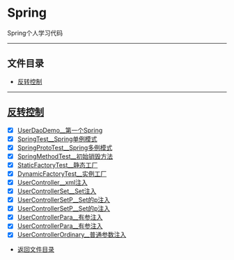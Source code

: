 # Spring

Spring个人学习代码

-----------------

## 文件目录

- [反转控制](#反转控制)


-----------------


## [反转控制](cpucode_spring_ioc)

- [x] [UserDaoDemo__第一个Spring](cpucode_spring_ioc/src/main/java/com/cpucode/demo/UserDaoDemo.java)
- [x] [SpringTest__Spring单例模式](cpucode_spring_ioc/src/test/java/com/cpucode/test/SpringTest.java)
- [x] [SpringProtoTest__Spring多例模式](cpucode_spring_ioc/src/test/java/com/cpucode/test/SpringProtoTest.java)
- [x] [SpringMethodTest__初始销毁方法](cpucode_spring_ioc/src/test/java/com/cpucode/test/SpringMethodTest.java)
- [x] [StaticFactoryTest__静态工厂](cpucode_spring_ioc/src/test/java/com/cpucode/test/StaticFactoryTest.java)
- [x] [DynamicFactoryTest__实例工厂](cpucode_spring_ioc/src/test/java/com/cpucode/test/DynamicFactoryTest.java)
- [x] [UserController__xml注入](cpucode_spring_ioc/src/main/java/com/cpucode/demo/UserController.java)
- [x] [UserControllerSet__Set注入](cpucode_spring_ioc/src/main/java/com/cpucode/demo/UserControllerSet.java)
- [x] [UserControllerSetP__Set的p注入](cpucode_spring_ioc/src/main/java/com/cpucode/demo/UserControllerSetP.java)
- [x] [UserControllerSetP__Set的p注入](cpucode_spring_ioc/src/main/java/com/cpucode/demo/UserControllerSetP.java)
- [x] [UserControllerPara__有参注入](cpucode_spring_ioc/src/main/java/com/cpucode/demo/UserControllerPara.java)
- [x] [UserControllerPara__有参注入](cpucode_spring_ioc/src/main/java/com/cpucode/demo/UserController.java)
- [x] [UserControllerOrdinary__普通参数注入](cpucode_spring_ioc/src/main/java/com/cpucode/demo/UserControllerOrdinary.java)

- [返回文件目录](#文件目录)